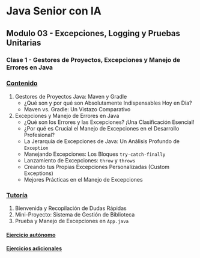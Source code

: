# Java Senior con IA

## Modulo 03 - Excepciones, Logging y Pruebas Unitarias

### Clase 1 - Gestores de Proyectos, Excepciones y Manejo de Errores en Java

### [Contenido](1-contenido.md)

1. Gestores de Proyectos Java: Maven y Gradle
    - ¿Qué son y por qué son Absolutamente Indispensables Hoy en Día?
    - Maven vs. Gradle: Un Vistazo Comparativo
2. Excepciones y Manejo de Errores en Java
    - ¿Qué son los Errores y las Excepciones? ¡Una Clasificación Esencial!
    - ¿Por qué es Crucial el Manejo de Excepciones en el Desarrollo Profesional?
    - La Jerarquía de Excepciones de Java: Un Análisis Profundo de `Exception`
    - Manejando Excepciones: Los Bloques `try-catch-finally`
    - Lanzamiento de Excepciones: `throw` y `throws`
    - Creando tus Propias Excepciones Personalizadas (Custom Exceptions)
    - Mejores Prácticas en el Manejo de Excepciones

### [Tutoría](2-tutoria.md)

1. Bienvenida y Recopilación de Dudas Rápidas
2. Mini-Proyecto: Sistema de Gestión de Biblioteca
3. Prueba y Manejo de Excepciones en `App.java`

#### [Ejercicio autónomo](3-ejercicio.md)

#### [Ejercicios adicionales](4-ejercicios_adicionales.md)
